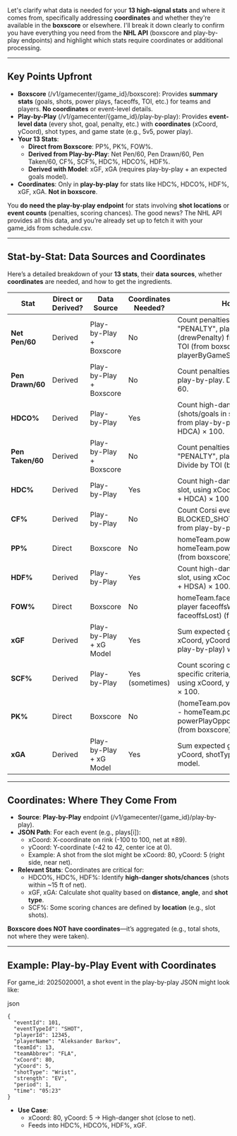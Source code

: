 Let's clarify what data is needed for your **13 high-signal stats** and where it comes from, specifically addressing **coordinates** and whether they're available in the **boxscore** or elsewhere. I'll break it down clearly to confirm you have everything you need from the **NHL API** (boxscore and play-by-play endpoints) and highlight which stats require coordinates or additional processing.

---

## Key Points Upfront

- **Boxscore** (/v1/gamecenter/{game_id}/boxscore): Provides **summary stats** (goals, shots, power plays, faceoffs, TOI, etc.) for teams and players. **No coordinates** or event-level details.
- **Play-by-Play** (/v1/gamecenter/{game_id}/play-by-play): Provides **event-level data** (every shot, goal, penalty, etc.) with **coordinates** (xCoord, yCoord), shot types, and game state (e.g., 5v5, power play).
- **Your 13 Stats**:
    - **Direct from Boxscore**: PP%, PK%, FOW%.
    - **Derived from Play-by-Play**: Net Pen/60, Pen Drawn/60, Pen Taken/60, CF%, SCF%, HDC%, HDCO%, HDF%.
    - **Derived with Model**: xGF, xGA (requires play-by-play + an expected goals model).
- **Coordinates**: Only in **play-by-play** for stats like HDC%, HDCO%, HDF%, xGF, xGA. **Not in boxscore**.

You **do need the play-by-play endpoint** for stats involving **shot locations** or **event counts** (penalties, scoring chances). The good news? The NHL API provides all this data, and you’re already set up to fetch it with your game_ids from schedule.csv.

---

## Stat-by-Stat: Data Sources and Coordinates

Here’s a detailed breakdown of your **13 stats**, their **data sources**, whether **coordinates** are needed, and how to get the ingredients.

|**Stat**|**Direct or Derived?**|**Data Source**|**Coordinates Needed?**|**How to Compute**|
|---|---|---|---|---|
|**Net Pen/60**|Derived|Play-by-Play + Boxscore|No|Count penalties taken (eventTypeId: "PENALTY", playerId) and drawn (drewPenalty) from play-by-play. Divide by TOI (from boxscore: playerByGameStats.skaters.toi) × 60.|
|**Pen Drawn/60**|Derived|Play-by-Play + Boxscore|No|Count penalties drawn (drewPenalty) from play-by-play. Divide by TOI (boxscore) × 60.|
|**HDCO%**|Derived|Play-by-Play|Yes|Count high-danger chances on net (shots/goals in slot, using xCoord, yCoord from play-by-play). HDCO / (HDCO + HDCA) × 100.|
|**Pen Taken/60**|Derived|Play-by-Play + Boxscore|No|Count penalties taken (eventTypeId: "PENALTY", playerId) from play-by-play. Divide by TOI (boxscore) × 60.|
|**HDC%**|Derived|Play-by-Play|Yes|Count high-danger chances (shots/goals in slot, using xCoord, yCoord). HDCF / (HDCF + HDCA) × 100.|
|**CF%**|Derived|Play-by-Play|No|Count Corsi events (SHOT, BLOCKED_SHOT, MISSED_SHOT, GOAL) from play-by-play. CF / (CF + CA) × 100.|
|**PP%**|Direct|Boxscore|No|homeTeam.powerPlayGoals / homeTeam.powerPlayOpportunities × 100 (from boxscore).|
|**HDF%**|Derived|Play-by-Play|Yes|Count high-danger shots (SHOT, GOAL in slot, using xCoord, yCoord). HDSF / (HDSF + HDSA) × 100.|
|**FOW%**|Direct|Boxscore|No|homeTeam.faceoffWinningPct or per-player faceoffsWon / (faceoffsWon + faceoffsLost) (from boxscore).|
|**xGF**|Derived|Play-by-Play + xG Model|Yes|Sum expected goals for shots (using xCoord, yCoord, shotType, strength from play-by-play) with an xG model.|
|**SCF%**|Derived|Play-by-Play|Yes (sometimes)|Count scoring chances (SHOT, GOAL with specific criteria, e.g., rebounds or slot shots using xCoord, yCoord). SCF / (SCF + SCA) × 100.|
|**PK%**|Direct|Boxscore|No|(homeTeam.powerPlayOpportunitiesAgainst - homeTeam.powerPlayGoalsAgainst) / powerPlayOpportunitiesAgainst × 100 (from boxscore).|
|**xGA**|Derived|Play-by-Play + xG Model|Yes|Sum expected goals against (using xCoord, yCoord, shotType, strength) with an xG model.|

---

## Coordinates: Where They Come From

- **Source**: **Play-by-Play** endpoint (/v1/gamecenter/{game_id}/play-by-play).
- **JSON Path**: For each event (e.g., plays[i]):
    - xCoord: X-coordinate on rink (-100 to 100, net at ±89).
    - yCoord: Y-coordinate (-42 to 42, center ice at 0).
    - Example: A shot from the slot might be xCoord: 80, yCoord: 5 (right side, near net).
- **Relevant Stats**: Coordinates are critical for:
    - HDCO%, HDC%, HDF%: Identify **high-danger shots/chances** (shots within ~15 ft of net).
    - xGF, xGA: Calculate shot quality based on **distance**, **angle**, and **shot type**.
    - SCF%: Some scoring chances are defined by **location** (e.g., slot shots).

**Boxscore does NOT have coordinates**—it’s aggregated (e.g., total shots, not where they were taken).

---

## Example: Play-by-Play Event with Coordinates

For game_id: 2025020001, a shot event in the play-by-play JSON might look like:

json

```
{
  "eventId": 101,
  "eventTypeId": "SHOT",
  "playerId": 12345,
  "playerName": "Aleksander Barkov",
  "teamId": 13,
  "teamAbbrev": "FLA",
  "xCoord": 80,
  "yCoord": 5,
  "shotType": "Wrist",
  "strength": "EV",
  "period": 1,
  "time": "05:23"
}
```

- **Use Case**:
    - xCoord: 80, yCoord: 5 → High-danger shot (close to net).
    - Feeds into HDC%, HDCO%, HDF%, xGF.